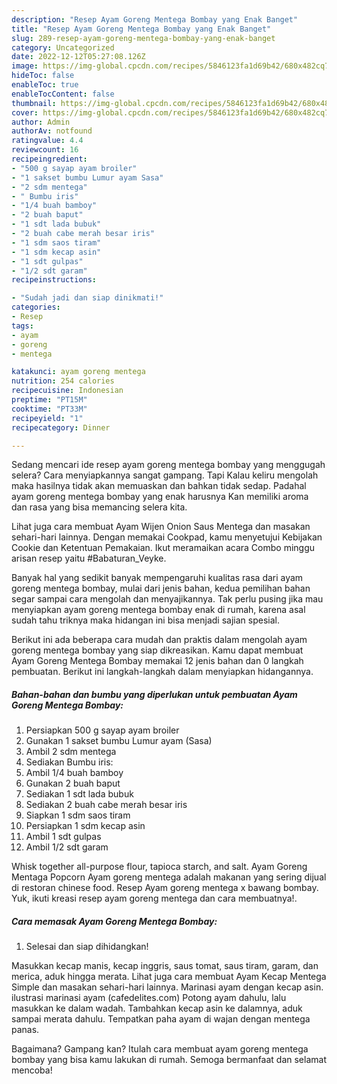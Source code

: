 ```yaml
---
description: "Resep Ayam Goreng Mentega Bombay yang Enak Banget"
title: "Resep Ayam Goreng Mentega Bombay yang Enak Banget"
slug: 289-resep-ayam-goreng-mentega-bombay-yang-enak-banget
category: Uncategorized
date: 2022-12-12T05:27:08.126Z
image: https://img-global.cpcdn.com/recipes/5846123fa1d69b42/680x482cq70/ayam-goreng-mentega-bombay-foto-resep-utama.jpg
hideToc: false
enableToc: true
enableTocContent: false
thumbnail: https://img-global.cpcdn.com/recipes/5846123fa1d69b42/680x482cq70/ayam-goreng-mentega-bombay-foto-resep-utama.jpg
cover: https://img-global.cpcdn.com/recipes/5846123fa1d69b42/680x482cq70/ayam-goreng-mentega-bombay-foto-resep-utama.jpg
author: Admin
authorAv: notfound
ratingvalue: 4.4
reviewcount: 16
recipeingredient:
- "500 g sayap ayam broiler"
- "1 sakset bumbu Lumur ayam Sasa"
- "2 sdm mentega"
- " Bumbu iris"
- "1/4 buah bamboy"
- "2 buah baput"
- "1 sdt lada bubuk"
- "2 buah cabe merah besar iris"
- "1 sdm saos tiram"
- "1 sdm kecap asin"
- "1 sdt gulpas"
- "1/2 sdt garam"
recipeinstructions:

- "Sudah jadi dan siap dinikmati!"
categories:
- Resep
tags:
- ayam
- goreng
- mentega

katakunci: ayam goreng mentega 
nutrition: 254 calories
recipecuisine: Indonesian
preptime: "PT15M"
cooktime: "PT33M"
recipeyield: "1"
recipecategory: Dinner

---
```



Sedang mencari ide resep ayam goreng mentega bombay yang menggugah selera? Cara menyiapkannya sangat gampang. Tapi Kalau keliru mengolah maka hasilnya tidak akan memuaskan dan bahkan tidak sedap. Padahal ayam goreng mentega bombay yang enak harusnya Kan memiliki aroma dan rasa yang bisa memancing selera kita.


Lihat juga cara membuat Ayam Wijen Onion Saus Mentega dan masakan sehari-hari lainnya. Dengan memakai Cookpad, kamu menyetujui Kebijakan Cookie dan Ketentuan Pemakaian. Ikut meramaikan acara Combo minggu arisan resep yaitu #Babaturan_Veyke.

Banyak hal yang sedikit banyak mempengaruhi kualitas rasa dari ayam goreng mentega bombay, mulai dari jenis bahan, kedua pemilihan bahan segar sampai cara mengolah dan menyajikannya. Tak perlu pusing jika mau menyiapkan ayam goreng mentega bombay enak di rumah, karena asal sudah tahu triknya maka hidangan ini bisa menjadi sajian spesial.


Berikut ini ada beberapa cara mudah dan praktis dalam mengolah ayam goreng mentega bombay yang siap dikreasikan. Kamu dapat membuat Ayam Goreng Mentega Bombay memakai 12 jenis bahan dan 0 langkah pembuatan. Berikut ini langkah-langkah dalam menyiapkan hidangannya.

<!--inarticleads1-->

##### Bahan-bahan dan bumbu yang diperlukan untuk pembuatan Ayam Goreng Mentega Bombay:

1. Persiapkan 500 g sayap ayam broiler
1. Gunakan 1 sakset bumbu Lumur ayam (Sasa)
1. Ambil 2 sdm mentega
1. Sediakan  Bumbu iris:
1. Ambil 1/4 buah bamboy
1. Gunakan 2 buah baput
1. Sediakan 1 sdt lada bubuk
1. Sediakan 2 buah cabe merah besar iris
1. Siapkan 1 sdm saos tiram
1. Persiapkan 1 sdm kecap asin
1. Ambil 1 sdt gulpas
1. Ambil 1/2 sdt garam


Whisk together all-purpose flour, tapioca starch, and salt. Ayam Goreng Mentaga Popcorn Ayam goreng mentega adalah makanan yang sering dijual di restoran chinese food. Resep Ayam goreng mentega x bawang bombay. Yuk, ikuti kreasi resep ayam goreng mentega dan cara membuatnya!. 

<!--inarticleads2-->

##### Cara memasak Ayam Goreng Mentega Bombay:


1. Selesai dan siap dihidangkan!

Masukkan kecap manis, kecap inggris, saus tomat, saus tiram, garam, dan merica, aduk hingga merata. Lihat juga cara membuat Ayam Kecap Mentega Simple dan masakan sehari-hari lainnya. Marinasi ayam dengan kecap asin. ilustrasi marinasi ayam (cafedelites.com) Potong ayam dahulu, lalu masukkan ke dalam wadah. Tambahkan kecap asin ke dalamnya, aduk sampai merata dahulu. Tempatkan paha ayam di wajan dengan mentega panas. 

Bagaimana? Gampang kan? Itulah cara membuat ayam goreng mentega bombay yang bisa kamu lakukan di rumah. Semoga bermanfaat dan selamat mencoba!
